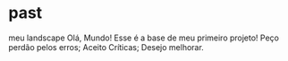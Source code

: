 # past
meu landscape
Olá, Mundo!
Esse é a base de meu primeiro projeto!
Peço perdão pelos erros;
Aceito Críticas; Desejo melhorar.
